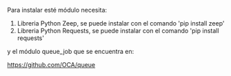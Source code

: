 Para instalar esté módulo necesita:

1.  Libreria Python Zeep, se puede instalar con el comando 'pip install
    zeep'
2.  Libreria Python Requests, se puede instalar con el comando 'pip
    install requests'

y el módulo queue_job que se encuentra en:

<https://github.com/OCA/queue>
